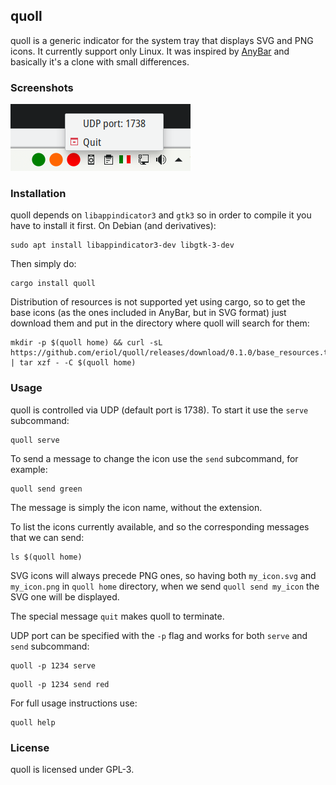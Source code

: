 quoll
-----

quoll is a generic indicator for the system tray that displays SVG and PNG
icons. It currently support only Linux.
It was inspired by [AnyBar](https://github.com/tonsky/AnyBar) and basically it's
a clone with small differences.

### Screenshots

![A screenshot of quoll](screenshots/quoll_20190518.png)

### Installation

quoll depends on `libappindicator3` and `gtk3` so in order to compile it you
have to install it first.
On Debian (and derivatives):
```
sudo apt install libappindicator3-dev libgtk-3-dev
```

Then simply do:

```
cargo install quoll
```

Distribution of resources is not supported yet using cargo, so to get the base
icons (as the ones included in AnyBar, but in SVG format) just download them
and put in the directory where quoll will search for them:

```
mkdir -p $(quoll home) && curl -sL https://github.com/eriol/quoll/releases/download/0.1.0/base_resources.tar.gz | tar xzf - -C $(quoll home)
```

### Usage

quoll is controlled via UDP (default port is 1738). To start it use the `serve`
subcommand:

```
quoll serve
```

To send a message to change the icon use the `send` subcommand, for example:

```
quoll send green
```

The message is simply the icon name, without the extension.

To list the icons currently available, and so the corresponding messages that
we can send:

```
ls $(quoll home)
```

SVG icons will always precede PNG ones, so having both `my_icon.svg` and
`my_icon.png` in `quoll home` directory, when we send `quoll send my_icon` the
SVG one will be displayed.

The special message `quit` makes quoll to terminate.

UDP port can be specified with the `-p` flag and works for both `serve` and
`send` subcommand:
```
quoll -p 1234 serve
```

```
quoll -p 1234 send red
```

For full usage instructions use:

```
quoll help
```

### License

quoll is licensed under GPL-3.
